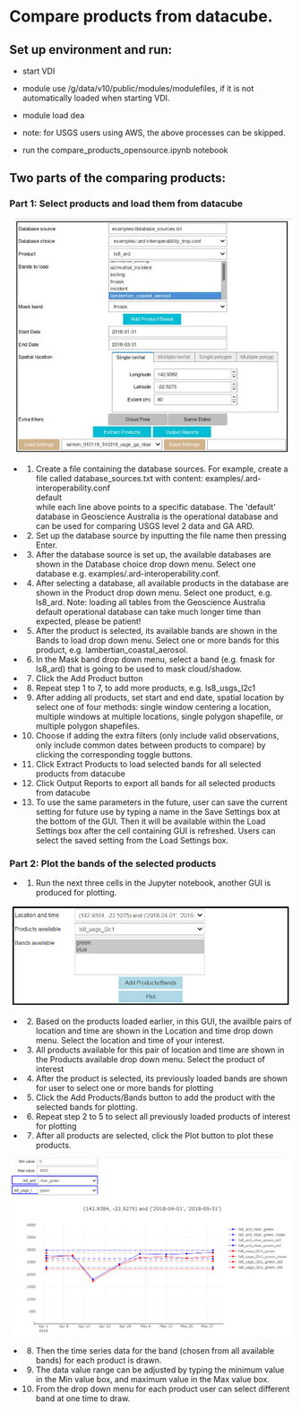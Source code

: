 # Compare products from datacube. 

## Set up environment and run:  

- start VDI

- module use /g/data/v10/public/modules/modulefiles, if it is not automatically loaded when starting VDI.

- module load dea

- note: for USGS users using AWS, the above processes can be skipped.

- run the compare_products_opensource.ipynb notebook 

  
## Two parts of the comparing products:

### Part 1: Select products and load them from datacube

![Alt text](inter_comparison/docs/loading_data_gui.jpg?raw=true "Title")

- 1. Create a file containing the database sources. For example, create a file called database_sources.txt with content:
examples/.ard-interoperability.conf  
default  
while each line above points to a specific database. The 'default' database in Geoscience Australia is the operational database and can be used for comparing USGS level 2 data and GA ARD.

- 2. Set up the database source by inputting the file name then pressing Enter.

- 3. After the database source is set up, the available databases are shown in the Database choice drop down menu. Select one database e.g. examples/.ard-interoperability.conf. 

- 4. After selecting a database, all available products in the database are shown in the Product drop down menu. Select one product, e.g. ls8_ard. Note: loading all tables from the Geoscience Australia default operational database can take much longer time than expected, please be patient!

- 5. After the product is selected, its available bands are shown in the Bands to load drop down menu. Select one or more bands for this product, e.g. lambertian_coastal_aerosol.

- 6. In the Mask band drop down menu, select a band (e.g. fmask for ls8_ard) that is going to be used to mask cloud/shadow.

- 7. Click the Add Product button

- 8. Repeat step 1 to 7, to add more products, e.g. ls8_usgs_l2c1

- 9. After adding all products, set start and end date, spatial location by select one of four methods: single window centering a location, multiple windows at multiple locations, single polygon shapefile, or multiple polygon shapefiles.

- 10. Choose if adding the extra filters (only include valid observations, only include common dates between products to compare) by clicking the corresponding toggle buttons.

- 11. Click Extract Products to load selected bands for all selected products from datacube

- 12. Click Output Reports to export all bands for all selected products from datacube

- 13. To use the same parameters in the future, user can save the current setting for future use by typing a name in the Save Settings box at the bottom of the GUI. Then it will be available within the Load Settings box after the cell containing GUI is refreshed. Users can select the saved setting from the Load Settings box.

### Part 2: Plot the bands of the selected products

- 1. Run the next three cells in the Jupyter notebook, another GUI is produced for plotting.

![Alt text](inter_comparison/docs/ploting_data_gui.jpg?raw=true "Title")

- 2. Based on the products loaded earlier, in this GUI, the availble pairs of location and time are shown in the Location and time drop down menu. Select the location and time of your interest. 

- 3. All products available for this pair of location and time are shown in the Products available drop down menu. Select the product of interest

- 4. After the product is selected, its previously loaded bands are shown for user to select one or more bands for plotting

- 5. Click the Add Products/Bands button to add the product with the selected bands for plotting.

- 6. Repeat step 2 to 5 to select all previously loaded products of interest for plotting 

- 7. After all products are selected, click the Plot button to plot these products.

![Alt text](inter_comparison/docs/ploting_data.jpg?raw=true "Title")

- 8. Then the time series data for the band (chosen from all available bands) for each product is drawn.

- 9. The data value range can be adjusted by typing the minimum value in the Min value box, and maximum value in the Max value box. 

- 10. From the drop down menu for each product user can select different band at one time to draw.

